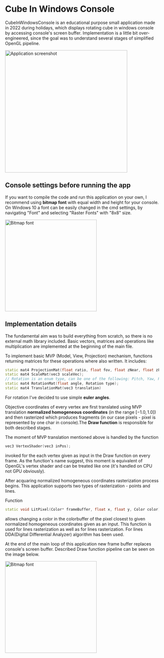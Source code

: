 # Cube In Windows Console
CubeInWindowsConsole is an educational purpose small application made in 2022 during holidays, which displays rotating cube in windows console
by accessing console's screen buffer. Implementation is a little bit over-engineered, since the goal was to understand
several stages of simplified OpenGL pipeline.

<img src="https://user-images.githubusercontent.com/56317134/218835687-0a36d9de-abfb-4f9d-86ae-6f4bccab7ead.png" alt="Application screenshot" width=400/>

## Console settings before running the app 
If you want to compile the code and run this application on your own, I recommend using **bitmap font** with equal width and height for your console. On Windows 10 a font can be easily changed in the cmd settings, by navigating "Font" and selecting "Raster Fonts" with  "8x8" size.

<img src="https://user-images.githubusercontent.com/56317134/218835897-1714188c-bc60-431f-bde9-fd20a18f972b.png" alt="Bitmap font" width=300/>

## Implementation details
The fundamental aim was to build everything from scratch, so there is no external math library included. Basic vectors, matrices and operations like multiplication are implemented at the beginning of the main file. 

To implement basic MVP (Model, View, Projection) mechanism, functions returning matrices for these operations where also written. It includes:
```cpp
static mat4 ProjectionMat(float ratio, float fov, float zNear, float zFar);
static mat4 ScaleMat(vec3 scaleVec);
// Rotation is an enum type, can be one of the following: Pitch, Yaw, Roll
static mat4 RotationMat(float angle, Rotation type);
static mat4 TranslationMat(vec3 translation)
```  
For rotation I've decided to use simple **euler angles**.

Objective coordinates of every vertex are first translated using MVP translation **normalized homogeneous coordinates** (in the range $[-1.0, 1.0]$) and then rasterized which produces fragments (in our case pixels - pixel is represented by one char in console).The **Draw function** is responsible for both described stages.

The moment of MVP translation mentioned above is handled by the function 
```cpp
vec3 VertexShader(vec3 inPos);
```
invoked for the each vertex given as input in the Draw function on every frame. As the function's name suggest, this moment is equivalent of OpenGL's vertex shader and can be treated like one (it's handled on CPU not GPU obviously).

After acquaring normalized homogeneous coordinates rasterization process begins. This application supports two types of rasterization - points and lines. 

Function 
```cpp
static void LitPixel(Color* frameBuffer, float x, float y, Color color);
```
allows changing a color in the colorbuffer of the pixel closest to given normalized homogeneous coordinates given as an input. This function is used for lines rasterization as well as for lines rasterization. For lines DDA(Digital Differential Analyzer) algorithm has been used. 

At the end of the main loop of this application new frame buffer replaces console's screen buffer. Described Draw function pipeline can be seen on the image below.

<img src="https://user-images.githubusercontent.com/56317134/218835774-373743dc-3428-4424-9ba8-f17c70373699.png" alt="Bitmap font" width=300/>
